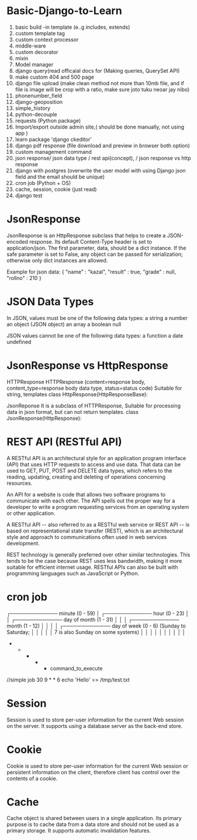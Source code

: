 # Basic-Django-to-Learn
01. basic build -in template (e..g includes, extends)
02. custom template tag
03. custom context processor
04. middle-ware
05. custom decorator
06. mixin
07. Model manager
08. django query(read officaial docs for (Making queries, QuerySet API)
09. make custom 404 and 500 page
10. django file upload (make clean method not more than 10mb file, and if file is image will be crop with a ratio, make sure joto tuku neoar jay nibo)
11. phonenumber_field
12. django-geoposition
13. simple_history
14. python-decouple
15. requests  (Python package)
16. Import/export outside admin site,( should be done manually, not using app )
17. learn package 'django ckeditor'
18. django pdf response (file download and preview in browser both option)
19. custom management command
20. json response/ json data type / rest api(concept), / json response vs http response 
21. django with postgres (overwrite the user model with using Django json field and the email should be unique) 
22. cron job (Python + OS)
23. cache, session, cookie (just read)
24. django test






# JsonResponse
JsonResponse is an HttpResponse subclass that helps to create a JSON-encoded response. Its default Content-Type header is set to application/json. The first parameter, data, should be a dict instance. If the safe parameter is set to False, any object can be passed for serialization; otherwise only dict instances are allowed.

Example for json data:
{
  "name" : "kazal",
  "result" : true,
  "grade" : null,
  "rollno" : 210
}


# JSON Data Types
In JSON, values must be one of the following data types:
a string
a number
an object (JSON object)
an array
a boolean
null

JSON values cannot be one of the following data types:
a function
a date
undefined


# JsonResponse vs HttpResponse 
HTTPResponse
    HTTPResponse (content=response body, content_type=response body data type, status=status code)
    Suitable for string, templates
    class HttpResponse(HttpResponseBase):

JsonReponse
    It is a subclass of HTTPResponse,
    Suitable for processing data in json format, but can not return templates.
    class JsonResponse(HttpResponse):


# REST API (RESTful API)
A RESTful API is an architectural style for an application program interface (API) that uses HTTP requests to access and use data. That data can be used to GET, PUT, POST and DELETE data types, which refers to the reading, updating, creating and deleting of operations concerning resources.

An API for a website is code that allows two software programs to communicate with each other. The API spells out the proper way for a developer to write a program requesting services from an operating system or other application.

A RESTful API -- also referred to as a RESTful web service or REST API -- is based on representational state transfer (REST), which is an architectural style and approach to communications often used in web services development.

REST technology is generally preferred over other similar technologies. This tends to be the case because REST uses less bandwidth, making it more suitable for efficient internet usage. RESTful APIs can also be built with programming languages such as JavaScript or Python.

# cron job
 ┌───────────── minute (0 - 59)
 │ ┌───────────── hour (0 - 23)
 │ │ ┌───────────── day of month (1 - 31)
 │ │ │ ┌───────────── month (1 - 12)
 │ │ │ │ ┌───────────── day of week (0 - 6) (Sunday to Saturday;
 │ │ │ │ │                                       7 is also Sunday on some systems)
 │ │ │ │ │
 │ │ │ │ │
 * * * * *  command_to_execute

//simple job
30 9 * * 6 echo 'Hello' >> /tmp/test.txt

# Session
Session is used to store per-user information for the current Web session on the server. It supports using a database server as the back-end store.

# Cookie
Cookie is used to store per-user information for the current Web session or persistent information on the client, therefore client has control over the contents of a cookie.

# Cache
Cache object is shared between users in a single application. Its primary purpose is to cache data from a data store and should not be used as a primary storage. It supports automatic invalidation features.

